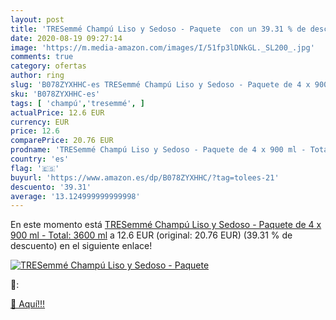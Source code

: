 ```yaml
---
layout: post
title: 'TRESemmé Champú Liso y Sedoso - Paquete  con un 39.31 % de descuento'
date: 2020-08-19 09:27:14
image: 'https://m.media-amazon.com/images/I/51fp3lDNkGL._SL200_.jpg'
comments: true
category: ofertas
author: ring
slug: 'B078ZYXHHC-es TRESemmé Champú Liso y Sedoso - Paquete de 4 x 900 ml -...'
sku: 'B078ZYXHHC-es'
tags: [ 'champú','tresemmé', ]
actualPrice: 12.6 EUR
currency: EUR
price: 12.6
comparePrice: 20.76 EUR
prodname: 'TRESemmé Champú Liso y Sedoso - Paquete de 4 x 900 ml - Total: 3600 ml'
country: 'es'
flag: '🇪🇸'
buyurl: 'https://www.amazon.es/dp/B078ZYXHHC/?tag=tolees-21'
descuento: '39.31'
average: '13.124999999999998'
---
```


En este momento está [TRESemmé Champú Liso y Sedoso - Paquete de 4 x 900 ml - Total: 3600 ml](https://www.amazon.es/dp/B078ZYXHHC/?tag=tolees-21) a 12.6 EUR (original: 20.76 EUR) (39.31 %  de descuento) en el siguiente enlace!

[![TRESemmé Champú Liso y Sedoso - Paquete ](https://m.media-amazon.com/images/I/51fp3lDNkGL._SL200_.jpg)](https://www.amazon.es/dp/B078ZYXHHC/?tag=tolees-21)

🔎:


[🛒 Aquí!!!](https://www.amazon.es/dp/B078ZYXHHC/?tag=tolees-21)
